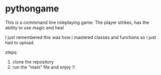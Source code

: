 # pythongame
This is a commmand line roleplaying game.
The player strikes, has the ability to use magic and heal

I just remembered this was how i mastered classes and functions so i just had to upload.


steps:
1. clone the repository
2. run the "main" file and enjoy !!
